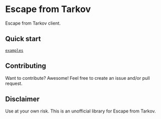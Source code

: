 # Escape from Tarkov

Escape from Tarkov client.

## Quick start

[`examples`](./examples)

## Contributing

Want to contribute? Awesome! Feel free to create an issue and/or pull request.

## Disclaimer

Use at your own risk. This is an unofficial library for Escape from Tarkov.